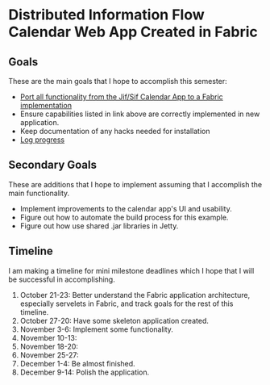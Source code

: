 # Distributed Information Flow Calendar Web App Created in Fabric

## Goals
These are the main goals that I hope to accomplish this semester:

  + [Port all functionality from the Jif/Sif Calendar App to a Fabric implementation](https://github.com/K33TY/Jif-Sif-to-Fabric/blob/master/Docs/Calendar-App.md#capabilities-and-parameters)
  + Ensure capabilities listed in link above are correctly implemented in new application.
  + Keep documentation of any hacks needed for installation
  + [Log progress](https://github.com/K33TY/Jif-Sif-to-Fabric/blob/master/Docs/Log.md)
  

## Secondary Goals
These are additions that I hope to implement assuming that I accomplish the main functionality.

  + Implement improvements to the calendar app's UI and usability.
  + Figure out how to automate the build process for this example.
  + Figure out how use shared .jar libraries in Jetty.

## Timeline
I am making a timeline for mini milestone deadlines which I hope that I will be successful in accomplishing.

 1. October 21-23: Better understand the Fabric application architecture, especially servelets in Fabric, and track goals for the rest of this timeline. 
 2. October 27-20: Have some skeleton application created.
 3. November 3-6: Implement some functionality.
 4. November 10-13:
 5. November 18-20:
 6. November 25-27:
 7. December 1-4: Be almost finished.
 8. December 9-14: Polish the application.

